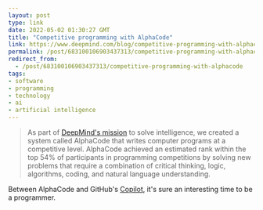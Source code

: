 ```yaml
---
layout: post
type: link
date: 2022-05-02 01:30:27 GMT
title: "Competitive programming with AlphaCode"
link: https://www.deepmind.com/blog/competitive-programming-with-alphacode
permalink: /post/683100106903437313/competitive-programming-with-alphacode
redirect_from: 
  - /post/683100106903437313/competitive-programming-with-alphacode
tags:
- software
- programming
- technology
- ai
- artificial intelligence
---
```

<blockquote>As part of <a href="https://deepmind.com/about">DeepMind's mission</a> to solve intelligence, we created a system called AlphaCode that writes computer programs at a competitive level. AlphaCode achieved an estimated rank within the top 54% of participants in programming competitions by solving new problems that require a combination of critical thinking, logic, algorithms, coding, and natural language understanding.</blockquote>
<p>Between AlphaCode and GitHub's <a href="https://copilot.github.com/">Copilot</a>, it's sure an interesting time to be a programmer.</p> 